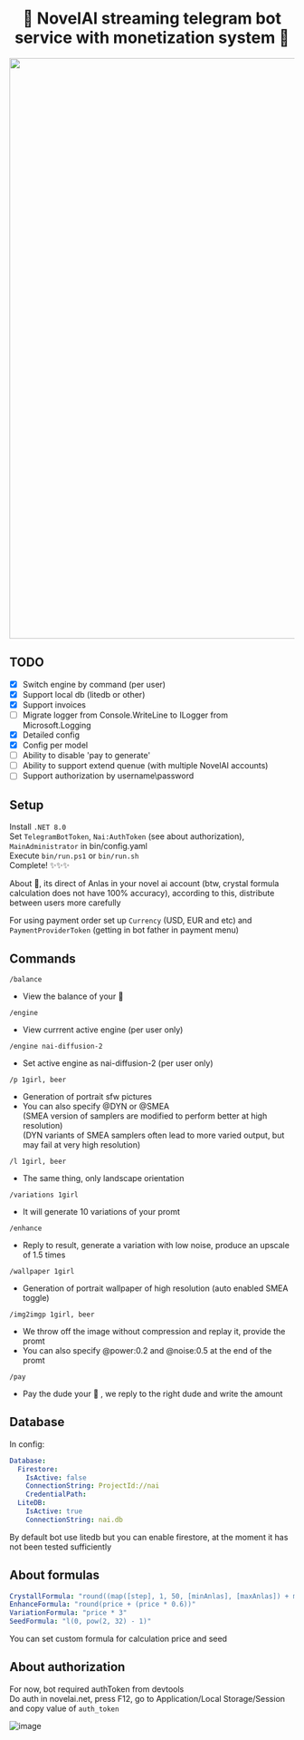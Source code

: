 <p align="center">
  <h1  align="center">💎 NovelAI streaming telegram bot service with monetization system 👑</h1>
</p>

<p align="center">
  <a href="#">
    <img height="1024" src="https://user-images.githubusercontent.com/13326808/210182808-bd624eed-2dc8-4766-be4c-75a6871c5faa.png">
  </a>
</p>


## TODO
- [x] Switch engine by command (per user)
- [x] Support local db (litedb or other)
- [x] Support invoices
- [ ] Migrate logger from Console.WriteLine to ILogger from Microsoft.Logging
- [x] Detailed config
- [x] Config per model
- [ ] Ability to disable 'pay to generate'
- [ ] Ability to support extend quenue (with multiple NovelAI accounts)
- [ ] Support authorization by username\password

## Setup 

Install `.NET 8.0`         
Set `TelegramBotToken`, `Nai:AuthToken` (see about authorization), `MainAdministrator` in bin/config.yaml      
Execute `bin/run.ps1` or `bin/run.sh`     
Complete! ✨✨✨    

    
About 💎, its direct of Anlas in your novel ai account (btw, crystal formula calculation does not have 100% accuracy), according to this, distribute between users more carefully    
    

For using payment order set up `Currency` (USD, EUR and etc) and `PaymentProviderToken` (getting in bot father in payment menu)     

## Commands

`/balance`    
- View the balance of your 💎

`/engine`      
- View currrent active engine (per user only)

`/engine nai-diffusion-2`    
- Set active engine as nai-diffusion-2 (per user only)
   
`/p 1girl, beer`   
- Generation of portrait sfw pictures    
- You can also specify @DYN or @SMEA     
 (SMEA version of samplers are modified to perform better at high resolution)    
 (DYN variants of SMEA samplers often lead to more varied output, but may fail at very high resolution)

`/l 1girl, beer`         
- The same thing, only landscape orientation      
 
`/variations 1girl`       
- It will generate 10 variations of your promt

`/enhance`    
- Reply to result, generate a variation with low noise, produce an upscale of 1.5 times

`/wallpaper 1girl`    
- Generation of portrait wallpaper of high resolution (auto enabled SMEA toggle)    

`/img2imgp 1girl, beer`   
- We throw off the image without compression and replay it, provide the promt   
- You can also specify @power:0.2 and @noise:0.5 at the end of the promt      
      
`/pay`    
- Pay the dude your 💎 , we reply to the right dude and write the amount 


## Database

In config:
```yaml
Database:
  Firestore:
    IsActive: false
    ConnectionString: ProjectId://nai
    CredentialPath: 
  LiteDB:
    IsActive: true
    ConnectionString: nai.db
```

By default bot use litedb but you can enable firestore, at the moment it has not been tested sufficiently

## About formulas

```yaml
CrystallFormula: "round((map([step], 1, 50, [minAnlas], [maxAnlas]) + map([quality], 4096, 3145728, 2, 136)) / 2)"
EnhanceFormula: "round(price + (price * 0.6))"
VariationFormula: "price * 3"
SeedFormula: "l(0, pow(2, 32) - 1)"
```

You can set custom formula for calculation price and seed


## About authorization

For now, bot required authToken from devtools        
Do auth in novelai.net, press F12, go to Application/Local Storage/Session and copy value of `auth_token`      

![image](https://github.com/0xF6/NovelAI-Telegram-Bot/assets/13326808/493e96a7-295b-4168-9c40-d3a74577b3bb)
